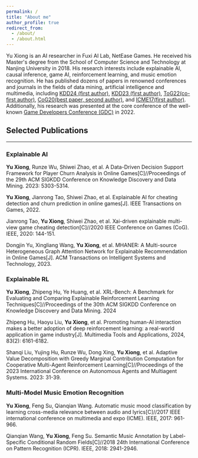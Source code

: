 ```yaml
---
permalink: /
title: "About me"
author_profile: true
redirect_from: 
  - /about/
  - /about.html
---
```



Yu Xiong is an AI researcher in Fuxi AI Lab, NetEase Games. He received his Master's degree from the School of Computer Science and Technology at Nanjing University in 2018. His research interests include explainable AI, causal inference, game AI, reinforcement learning, and music emotion recognition. He has published dozens of papers in renowned conferences and journals in the fields of data mining, artificial intelligence and multimedia, including [KDD24 (first author)](https://arxiv.org/abs/2402.12685), [KDD23 (first author)](https://dl.acm.org/doi/abs/10.1145/3580305.3599759), [ToG22(co-first author)](https://ieeexplore.ieee.org/document/9772248), [CoG20(best paper, second author)](https://ieeexplore.ieee.org/document/9231843), and [ICME17(first author)](https://ieeexplore.ieee.org/document/8019341). Additionally, his research was presented at the core conference of the well-known [Game Developers Conference (GDC)](https://www.gdcvault.com/play/1027707/XAI-Enhanced-Data-Driven-Player) in 2022. 

## Selected Publications
------
### Explainable AI
**Yu Xiong**, Runze Wu, Shiwei Zhao, et al. A Data-Driven Decision Support Framework for Player Churn Analysis in Online Games[C]//Proceedings of the 29th ACM SIGKDD Conference on Knowledge Discovery and Data Mining. 2023: 5303-5314. 

**Yu Xiong**, Jianrong Tao, Shiwei Zhao, et al. Explainable AI for cheating detection and churn prediction in online games[J]. IEEE Transactions on Games, 2022.

Jianrong Tao, **Yu Xiong**, Shiwei Zhao, et al. Xai-driven explainable multi-view game cheating detection[C]//2020 IEEE Conference on Games (CoG). IEEE, 2020: 144-151.

Dongjin Yu, Xingliang Wang, **Yu Xiong**, et al. MHANER: A Multi-source Heterogeneous Graph Attention Network for Explainable Recommendation in Online Games[J]. ACM Transactions on Intelligent Systems and Technology, 2023.


### Explainable RL
**Yu Xiong**, Zhipeng Hu, Ye Huang, et al. XRL-Bench: A Benchmark for Evaluating and Comparing Explainable Reinforcement Learning Techniques[C]//Proceedings of the 30th ACM SIGKDD Conference on Knowledge Discovery and Data Mining. 2024

Zhipeng Hu, Haoyu Liu, **Yu Xiong**, et al. Promoting human-AI interaction makes a better adoption of deep reinforcement learning: a real-world application in game industry[J]. Multimedia Tools and Applications, 2024, 83(2): 6161-6182.

Shanqi Liu, Yujing Hu, Runze Wu, Dong Xing, **Yu Xiong**, et al. Adaptive Value Decomposition with Greedy Marginal Contribution Computation for Cooperative Multi-Agent Reinforcement Learning[C]//Proceedings of the 2023 International Conference on Autonomous Agents and Multiagent Systems. 2023: 31-39.

### Multi-Model Music Emotion Recognition
**Yu Xiong**, Feng Su, Qianqian Wang. Automatic music mood classification by learning cross-media relevance between audio and lyrics[C]//2017 IEEE international conference on multimedia and expo (ICME). IEEE, 2017: 961-966.

Qianqian Wang, **Yu Xiong**, Feng Su. Semantic Music Annotation by Label-Specific Conditional Random Fields[C]//2018 24th International Conference on Pattern Recognition (ICPR). IEEE, 2018: 2941-2946.



